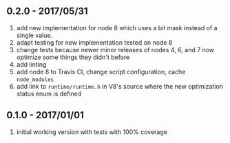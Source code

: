 ## 0.2.0 - 2017/05/31

1. add new implementation for node 8 which uses a bit mask instead of a single value.
2. adapt testing for new implementation tested on node 8
3. change tests because newer minor releases of nodes 4, 6, and 7 now optimize some things they didn't before
4. add linting
5. add node 8 to Travis CI, change script configuration, cache `node_modules`
6. add link to `runtime/runtime.h` in V8's source where the new optimization status enum is defined


## 0.1.0 - 2017/01/01

1. initial working version with tests with 100% coverage
